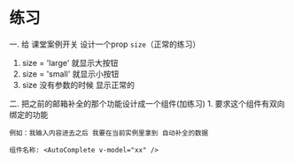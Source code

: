 # 练习

一. 给 课堂案例开关 设计一个prop `size`（正常的练习）
1. size = 'large' 就显示大按钮
2. size = 'small' 就显示小按钮
2. size 没有参数的时候 显示正常的


二. 把之前的邮箱补全的那个功能设计成一个组件(加练习) 
    1. 要求这个组件有双向绑定的功能

    例如：我输入内容进去之后 我要在当前实例里拿到 自动补全的数据

    组件名称: <AutoComplete v-model="xx" />